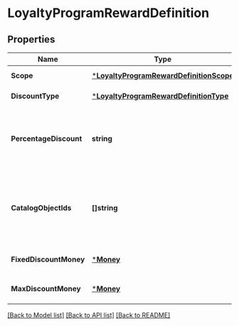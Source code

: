 # LoyaltyProgramRewardDefinition

## Properties
Name | Type | Description | Notes
------------ | ------------- | ------------- | -------------
**Scope** | [***LoyaltyProgramRewardDefinitionScope**](LoyaltyProgramRewardDefinitionScope.md) |  | [default to null]
**DiscountType** | [***LoyaltyProgramRewardDefinitionType**](LoyaltyProgramRewardDefinitionType.md) |  | [default to null]
**PercentageDiscount** | **string** | Present if &#x60;discount_type&#x60; is &#x60;FIXED_PERCENTAGE&#x60;. For example, a 7.25% off discount will be represented as \&quot;7.25\&quot;. | [optional] [default to null]
**CatalogObjectIds** | **[]string** | A list of [catalog object](#type-CatalogObject) ids to which this reward can be applied. They are either all item-variation ids or category ids, depending on the &#x60;type&#x60; field. | [optional] [default to null]
**FixedDiscountMoney** | [***Money**](Money.md) |  | [optional] [default to null]
**MaxDiscountMoney** | [***Money**](Money.md) |  | [optional] [default to null]

[[Back to Model list]](../README.md#documentation-for-models) [[Back to API list]](../README.md#documentation-for-api-endpoints) [[Back to README]](../README.md)

